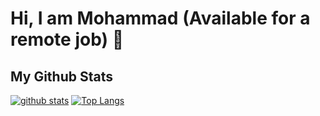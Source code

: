 # Hi, I am Mohammad (Available for a remote job) 👋



## My Github Stats

[![github stats](https://github-readme-stats.vercel.app/api?username=mmdshry)](https://github.com/anuraghazra/github-readme-stats) 
[![Top Langs](https://github-readme-stats.vercel.app/api/top-langs/?username=mmdshry&layout=compact)](https://github.com/mmdshry/github-readme-stats)
